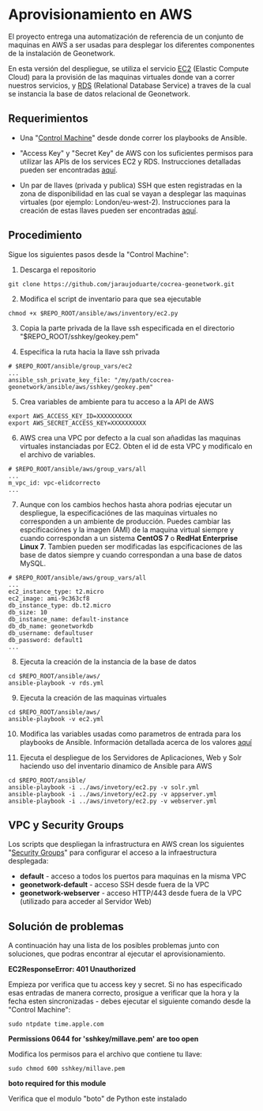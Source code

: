 # Aprovisionamiento en AWS
El proyecto entrega una automatización de referencia de un conjunto de maquinas en AWS a ser usadas para desplegar los diferentes componentes de la instalación de Geonetwork.

En esta versión del despliegue, se utiliza el servicio [EC2](https://aws.amazon.com/ec2/) (Elastic Compute Cloud) para la provisión de las maquinas virtuales donde van a correr nuestros servicios, y [RDS](https://aws.amazon.com/rds/) (Relational Database Service) a traves de la cual se instancia la base de datos relacional de Geonetwork.

## Requerimientos

* Una "[Control Machine](prepare_provisioner.md)" desde donde correr los playbooks de Ansible.

* "Access Key" y "Secret Key" de AWS con los suficientes permisos para utilizar las APIs de los services EC2 y RDS. Instrucciones detalladas pueden ser encontradas [aquí](http://docs.aws.amazon.com/IAM/latest/UserGuide/id_credentials_access-keys.html#Using_CreateAccessKey).

* Un par de llaves (privada y publica) SSH que esten registradas en la zona de disponibilidad en las cual se vayan a desplegar las maquinas virtuales (por ejemplo: London/eu-west-2). Instrucciones para la creación de estas llaves pueden ser encontradas [aquí](http://docs.aws.amazon.com/AWSEC2/latest/UserGuide/ec2-key-pairs.html).


## Procedimiento

Sigue los siguientes pasos desde la "Control Machine":

1. Descarga el repositorio
```
git clone https://github.com/jaraujoduarte/cocrea-geonetwork.git
```

2. Modifica el script de inventario para que sea ejecutable
```
chmod +x $REPO_ROOT/ansible/aws/inventory/ec2.py
```

3. Copia la parte privada de la llave ssh especificada en el directorio "$REPO_ROOT/sshkey/geokey.pem"

4. Especifica la ruta hacia la llave ssh privada
```
# $REPO_ROOT/ansible/group_vars/ec2
...
ansible_ssh_private_key_file: "/my/path/cocrea-geonetwork/ansible/aws/sshkey/geokey.pem"
```

5. Crea variables de ambiente para tu acceso a la API de AWS
```
export AWS_ACCESS_KEY_ID=XXXXXXXXXX
export AWS_SECRET_ACCESS_KEY=XXXXXXXXXX
```

6. AWS crea una VPC por defecto a la cual son añadidas las maquinas virtuales instanciadas por EC2. Obten el id de esta VPC y modificalo en el archivo de variables.
```
# $REPO_ROOT/ansible/aws/group_vars/all
...
m_vpc_id: vpc-elidcorrecto
...
```

7. Aunque con los cambios hechos hasta ahora podrias ejecutar un despliegue, la especificaciónes de las maquinas virtuales no corresponden a un ambiente de producción. Puedes cambiar las espcificaciónes y la imagen (AMI) de la maquina virtual siempre y cuando correspondan a un sistema __CentOS 7__ o __RedHat Enterprise Linux 7__. Tambien pueden ser modificadas las espcificaciones de las base de datos siempre y cuando correspondan a una base de datos MySQL.
```
# $REPO_ROOT/ansible/aws/group_vars/all
...
ec2_instance_type: t2.micro
ec2_image: ami-9c363cf8
db_instance_type: db.t2.micro
db_size: 10
db_instance_name: default-instance
db_db_name: geonetworkdb
db_username: defaultuser
db_password: default1
...
```

8. Ejecuta la creación de la instancia de la base de datos
```
cd $REPO_ROOT/ansible/aws/
ansible-playbook -v rds.yml
```

9. Ejecuta la creación de las maquinas virtuales
```
cd $REPO_ROOT/ansible/aws/
ansible-playbook -v ec2.yml
```

10. Modifica las variables usadas como parametros de entrada para los playbooks de Ansible. Información detallada acerca de los valores [aquí]()

11. Ejecuta el despliegue de los Servidores de Aplicaciones, Web y Solr haciendo uso del inventario dinamico de Ansible para AWS
```
cd $REPO_ROOT/ansible/
ansible-playbook -i ../aws/invetory/ec2.py -v solr.yml
ansible-playbook -i ../aws/invetory/ec2.py -v appserver.yml
ansible-playbook -i ../aws/invetory/ec2.py -v webserver.yml
```

## VPC y Security Groups

Los scripts que despliegan la infrastructura en AWS crean los siguientes "[Security Groups](http://docs.aws.amazon.com/AWSEC2/latest/UserGuide/using-network-security.html)" para configurar el acceso a la infraestructura desplegada:

* __default__ - acceso a todos los puertos para maquinas en la misma VPC
* __geonetwork-default__ - acceso SSH desde fuera de la VPC
* __geonetwork-webserver__ - acceso HTTP/443 desde fuera de la VPC (utilizado para acceder al Servidor Web)


## Solución de problemas
A continuación hay una lista de los posibles problemas junto con soluciones, que podras encontrar al ejecutar el aprovisionamiento.

__EC2ResponseError: 401 Unauthorized__

Empieza por verifica que tu access key y secret. Si no has especificado esas entradas de manera correcto, prosigue a
verificar que la hora y la fecha esten sincronizadas - debes ejecutar el siguiente comando desde la "Control Machine":

```
sudo ntpdate time.apple.com
```

__Permissions 0644 for 'sshkey/millave.pem' are too open__

Modifica los permisos para el archivo que contiene tu llave:

```
sudo chmod 600 sshkey/millave.pem
```

__boto required for this module__

Verifica que el modulo "boto" de Python este instalado

